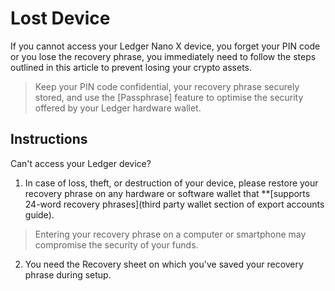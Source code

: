 # Lost Device
If you cannot access your Ledger Nano X device, you forget your PIN code or you lose the recovery phrase, you immediately need to follow the steps outlined in this article to prevent losing your crypto assets.

>Keep your PIN code confidential, your recovery phrase securely stored, and use the [Passphrase] feature to optimise the security offered by your Ledger hardware wallet.

## Instructions

Can't access your Ledger device?

1.  In case of loss, theft, or destruction of your device, please restore your recovery phrase on any hardware or software wallet that **[supports 24-word recovery phrases](third party wallet section of export accounts guide).

>Entering your recovery phrase on a computer or smartphone may compromise the security of your funds.

2.  You need the Recovery sheet on which you've saved your recovery phrase during setup.
